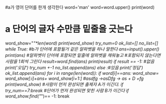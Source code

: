 #a가 영어 단어를 한개 생각한다
word='man'
word=word.upper()
print(word)
# a 단어의 글자 수만큼 밑줄을 긋는다
word_show="_"*len(word)
print(word_show)
try_num=0
ok_list=[]
no_list=[]
while True:
    #b가 단어에 포함될거 같은 알파벳을 하나 말한다
    ans=input().upper()
    print(ans)
    #알파벳이 단어에 포함되면 밑줄에 알파벳을 채워놓고
    #포함되지 않는다면 사람을 1회씩 그린다
    result=word.find(ans)
    print(result)
    if result == -1: #없음
        print('오답')
        try_num +-1
        no_list.append(ans)
    else :#있음
        print('정답')
        ok_list.append(ans)
        for i in range(len(word)):
            if word[i]==ans:
                word_show= word_show[:i]+ans+ word_show[i+1:]
                #asdfg ->asDfg -> as + D +fg
        print(word_show)
    #사람이 먼저 완성되면 출제자 A가 이긴다.
    if try_num==7:break
    #단어가 먼저 완성되면 맞힌 사람 B가 이긴다
    if word_show.find("_")== -1: break
